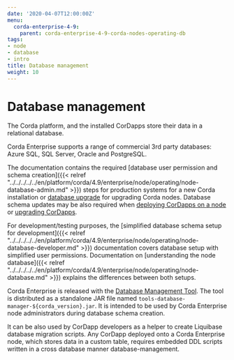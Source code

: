 ```yaml
---
date: '2020-04-07T12:00:00Z'
menu:
  corda-enterprise-4-9:
    parent: corda-enterprise-4-9-corda-nodes-operating-db
tags:
- node
- database
- intro
title: Database management
weight: 10
---
```



# Database management

The Corda platform, and the installed CorDapps store their data in a relational database.

Corda Enterprise supports a range of commercial 3rd party databases: Azure SQL, SQL Server, Oracle and PostgreSQL.

The documentation contains the required [database user permission and schema creation]({{< relref "../../../../../en/platform/corda/4.9/enterprise/node/operating/node-database-admin.md" >}}) steps
for production systems for a new Corda installation or [database upgrade](../../../../../en/platform/corda/4.9/enterprise/node-upgrade-notes.html#step-3-update-the-database) for upgrading Corda nodes.
Database schema updates may be also required when [deploying CorDapps on a node](node/operating/node-operations-cordapp-deployment.md)
or [upgrading CorDapps](node-operations-upgrade-cordapps.md).

For development/testing purposes, the [simplified database schema setup for development]({{< relref "../../../../../en/platform/corda/4.9/enterprise/node/operating/node-database-developer.md" >}}) documentation covers database setup with simplified user permissions. Documentation on [understanding the node database]({{< relref "../../../../../en/platform/corda/4.9/enterprise/node/operating/node-database.md" >}}) explains the differences between both setups.

Corda Enterprise is released with the [Database Management Tool](../../../../../en/platform/corda/4.9/enterprise/node/operating/node-database.html#database-management-tool).
The tool is distributed as a standalone JAR file named `tools-database-manager-${corda_version}.jar`.
It is intended to be used by Corda Enterprise node administrators during database schema creation.

It can be also used by CorDapp developers as a helper to create Liquibase database migration scripts.
Any CorDapp deployed onto a Corda Enterprise node, which stores data in a custom table,
requires embedded DDL scripts written in a cross database manner database-management.
